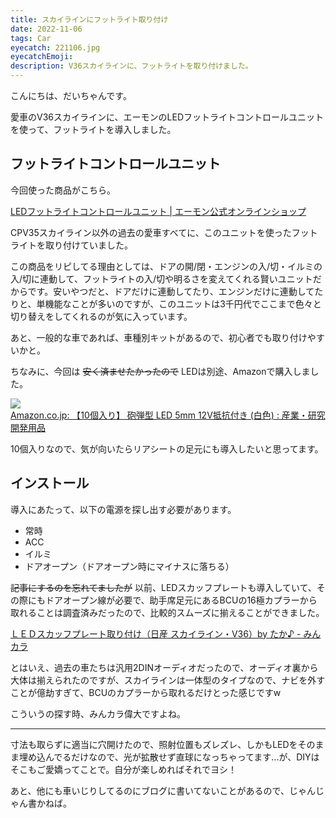 ```yaml
---
title: スカイラインにフットライト取り付け
date: 2022-11-06
tags: Car
eyecatch: 221106.jpg
eyecatchEmoji:
description: V36スカイラインに、フットライトを取り付けました。
---
```


こんにちは、だいちゃんです。

愛車のV36スカイラインに、エーモンのLEDフットライトコントロールユニットを使って、フットライトを導入しました。

## フットライトコントロールユニット

今回使った商品がこちら。

[LEDフットライトコントロールユニット | エーモン公式オンラインショップ](https://www.amon-shop.com/c/category/footlight/unit-led/wi93)

CPV35スカイライン以外の過去の愛車すべてに、このユニットを使ったフットライトを取り付けていました。

この商品をリピしてる理由としては、ドアの開/閉・エンジンの入/切・イルミの入/切に連動して、フットライトの入/切や明るさを変えてくれる賢いユニットだからです。安いやつだと、ドアだけに連動してたり、エンジンだけに連動してたりと、単機能なことが多いのですが、このユニットは3千円代でここまで色々と切り替えをしてくれるのが気に入っています。

あと、一般的な車であれば、車種別キットがあるので、初心者でも取り付けやすいかと。

ちなみに、今回は ~~安く済ませたかったので~~ LEDは別途、Amazonで購入しました。

[![](https://ir-jp.amazon-adsystem.com/e/ir?t=tairiku02280e-22&language=ja_JP&l=li1&o=9&a=B06XT43ZNP)](https://www.amazon.co.jp/gp/product/B06XT43ZNP/ref=ppx_yo_dt_b_search_asin_title?ie=UTF8&psc=1)  
[Amazon.co.jp: 【10個入り】 砲弾型 LED 5mm 12V抵抗付き (白色) : 産業・研究開発用品](https://www.amazon.co.jp/gp/product/B06XT43ZNP/ref=ppx_yo_dt_b_search_asin_title?ie=UTF8&psc=1)

10個入りなので、気が向いたらリアシートの足元にも導入したいと思ってます。


## インストール

導入にあたって、以下の電源を探し出す必要があります。

* 常時
* ACC
* イルミ
* ドアオープン（ドアオープン時にマイナスに落ちる）

~~記事にするのを忘れてましたが~~ 以前、LEDスカッフプレートも導入していて、その際にもドアオープン線が必要で、助手席足元にあるBCUの16極カプラーから取れることは調査済みだったので、比較的スムーズに揃えることができました。

[ＬＥＤスカッフプレート取り付け（日産 スカイライン・V36）by たか♪ - みんカラ](https://minkara.carview.co.jp/userid/237521/car/1030616/2246607/note.aspx)

とはいえ、過去の車たちは汎用2DINオーディオだったので、オーディオ裏から大体は揃えられたのですが、スカイラインは一体型のタイプなので、ナビを外すことが億劫すぎて、BCUのカプラーから取れるだけとった感じですw

こういうの探す時、みんカラ偉大ですよね。


---

寸法も取らずに適当に穴開けたので、照射位置もズレズレ、しかもLEDをそのまま埋め込んでるだけなので、光が拡散せず直球になっちゃってます...が、DIYはそこもご愛嬌ってことで。自分が楽しめればそれでヨシ！

あと、他にも車いじりしてるのにブログに書いてないことがあるので、じゃんじゃん書かねば。

